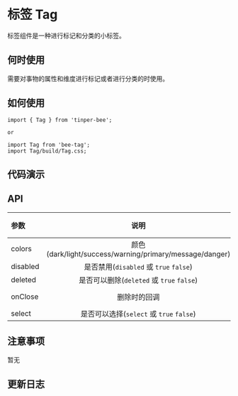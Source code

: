 # 标签 Tag

标签组件是一种进行标记和分类的小标签。

## 何时使用

需要对事物的属性和维度进行标记或者进行分类的时使用。

## 如何使用

```
import { Tag } from 'tinper-bee';

or

import Tag from 'bee-tag';
import Tag/build/Tag.css;

```

## 代码演示


## API

|参数|说明|类型|默认值|
|:---|:----:|:---:|------:|
|colors|颜色(dark/light/success/warning/primary/message/danger)|string|''|
|disabled|是否禁用(`disabled` 或 `true` `false`)|boolean|false|
|deleted|是否可以删除(`deleted` 或 `true` `false`)|boolean|false|
|onClose|删除时的回调|(e) => void|-|
|select|是否可以选择(`select` 或 `true` `false`)|boolean|false|

## 注意事项

暂无

## 更新日志